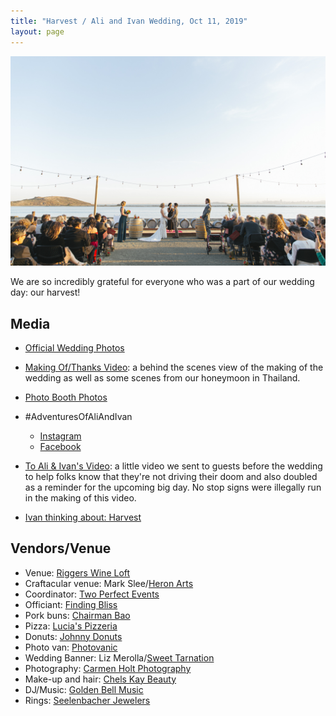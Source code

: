 ```yaml
---
title: "Harvest / Ali and Ivan Wedding, Oct 11, 2019"
layout: page
---
```


[![At the altar](ali_ivan_sneak_peek-016.jpg)](https://www.dropbox.com/sh/w8p41swmygbbihn/AADhlXiuOLSFZvxzLOt9zKOya?dl=0)

We are so incredibly grateful for everyone who was a part of our wedding day:
our harvest!

## Media
* [Official Wedding Photos](https://www.dropbox.com/sh/w8p41swmygbbihn/AADhlXiuOLSFZvxzLOt9zKOya?dl=0)
* [Making Of/Thanks Video](https://www.dropbox.com/s/u3zndcnc9hpey4w/Harvest%20Thanks.mp4?dl=0): a behind the scenes view of the making of the wedding as well as some scenes from our honeymoon in Thailand.

* [Photo Booth Photos](https://drive.google.com/drive/folders/1plRBbqKPJbTNHneqJsZfbk6afDsi8c1a?usp=sharing)
* #AdventuresOfAliAndIvan
    * [Instagram](https://www.instagram.com/explore/tags/AdventuresOfAliAndIvan/)
    * [Facebook](https://www.facebook.com/hashtag/adventuresofaliandivan)
* [To Ali & Ivan's Video](https://www.dropbox.com/s/trp1428dawxugjt/To%20Ali%20%26%20Ivan%27s%20Wedding.mp4?dl=0): a little video we sent to guests before the wedding to help folks know that they're not driving their doom and also doubled as a reminder for the upcoming big day. No stop signs were illegally run in the making of this video.
* [Ivan thinking about: Harvest](https://ivanthinking.net/thoughts/harvest/)

## Vendors/Venue

* Venue: [Riggers Wine Loft](https://www.riggersloftwine.com/)
* Craftacular venue: Mark Slee/[Heron Arts](https://heronarts.com/)
* Coordinator: [Two Perfect Events](https://twoperfectevents.com/)
* Officiant: [Finding Bliss](https://www.finding-bliss.com/)
* Pork buns: [Chairman Bao](https://www.hailthechairman.com/)
* Pizza: [Lucia's Pizzeria](https://www.luciasberkeley.com/)
* Donuts: [Johnny Donuts](https://johnnydoughnuts.com/)
* Photo van: [Photovanic](https://www.photovanic.com/)
* Wedding Banner: Liz Merolla/[Sweet Tarnation](https://sweettarnation.com/)
* Photography: [Carmen Holt Photography](http://www.carmenholt.com/)
* Make-up and hair: [Chels Kay Beauty](https://www.instagram.com/chelskay.beautyco/)
* DJ/Music: [Golden Bell Music](https://goldenbellmusic.com/)
* Rings: [Seelenbacher Jewelers](https://www.seelenbacherjewelers.com)